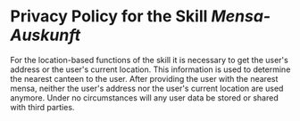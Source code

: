 # Privacy Policy for the Skill _Mensa-Auskunft_

For the location-based functions of the skill it is necessary to get the user's address or the user's current location. 
This information is used to determine the nearest canteen to the user.
After providing the user with the nearest mensa, neither the user's address nor the user's current location are used anymore.
Under no circumstances will any user data be stored or shared with third parties.
